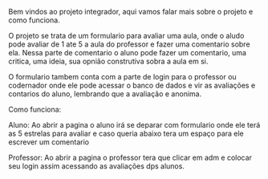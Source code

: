 Bem vindos ao projeto integrador, aqui vamos falar mais sobre o projeto e como funciona.

O projeto se trata de um formulario para avaliar uma aula, onde o aludo pode avaliar de 1 ate 5 a aula do professor e fazer uma comentario sobre ela.
Nessa parte de comentario o aluno pode fazer um comentario, uma critica, uma ideia, sua opnião construtiva sobra a aula em si.

O formulario tambem conta com a parte de login para o professor ou codernador onde ele pode acessar o banco de dados e vir as avaliações e contarios do aluno, lembrando que a avaliação e anonima.
 
Como funciona:

Aluno: Ao abrir a pagina o aluno irá se deparar com formulario onde ele terá as 5 estrelas para avaliar e caso queria abaixo tera um espaço para ele escrever um comentario

Professor: Ao abrir a pagina o professor tera que clicar em adm e colocar seu login assim acessando as avaliações dps alunos.
